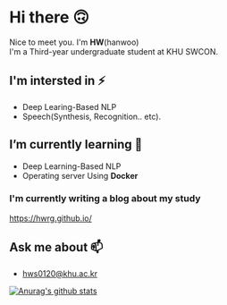 # Hi there 🙃
Nice to meet you. I'm __HW__(hanwoo)<br>
I'm a Third-year undergraduate student at KHU SWCON.


## I'm intersted in ⚡
- Deep Learing-Based NLP
- Speech(Synthesis, Recognition.. etc).

## I’m currently learning 🌱
- Deep Learning-Based NLP<br>
- Operating server Using __Docker__

### I'm currently writing a blog about my study
<https://hwrg.github.io/>

## Ask me about 📫
- hws0120@khu.ac.kr

 [![Anurag's github stats](https://github-readme-stats.vercel.app/api?username=hwRG)](https://github.com/anuraghazra/github-readme-stats)

<!--
**hwRG/hwRG** is a ✨ _special_ ✨ repository because its `README.md` (this file) appears on your GitHub profile.

Here are some ideas to get you started:

- 🔭 I’m currently working on ...
- 🌱 I’m currently learning ...
- 👯 I’m looking to collaborate on ...
- 🤔 I’m looking for help with ...
- 💬 Ask me about ...
- 📫 How to reach me: ...
- 😄 Pronouns: ...
- ⚡ Fun fact: ...
-->
